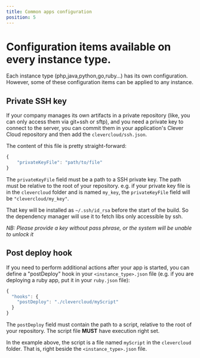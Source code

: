 ```yaml
---
title: Common apps configuration
position: 5
---
```


#  Configuration items available on every instance type.

Each instance type (php,java,python,go,ruby…) has its own configuration. However, some of
these configuration items can be applied to any instance.

## Private SSH key

If your company manages its own artifacts in a private repository (like, you can only
access them via git+ssh or sftp), and you need a private key to connect to the server, you
can commit them in your application's Clever Cloud repository and then add the
`clevercloud/ssh.json`.

The content of this file is pretty straight-forward:

```javascript
{
    "privateKeyFile": "path/to/file"
}
```

The `privateKeyFile` field must be a path to a SSH private key. The path must be relative
to the root of your repository. e.g. if your private key file is in the `clevercloud`
folder and is named `my_key`, the `privateKeyFile` field will be `"clevercloud/my_key"`.

That key will be installed as `~/.ssh/id_rsa` before the start of the build. So the
dependency manager will use it to fetch libs only accessible by ssh.

*NB: Please provide a key without pass phrase, or the system will be unable to unlock it*

## Post deploy hook

If you need to perform additional actions after your app is started, you can define a
"postDeploy" hook in your `<instance_type>.json` file (e.g. if you are deploying a ruby app,
put it in your `ruby.json` file):

```javascript
{
  "hooks": {
    "postDeploy": "./clevercloud/myScript"
  }
}
```

The `postDeploy` field must contain the path to a script, relative to the root of your
repository. The script file **MUST** have execution right set.

In the example above, the script is a file named `myScript` in the `clevercloud` folder.
That is, right beside the `<instance_type>.json` file.
